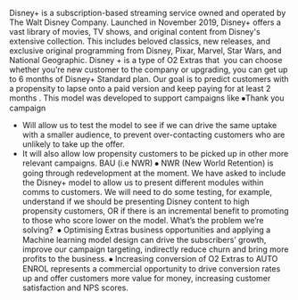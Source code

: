 Disney+ is a subscription-based streaming service owned and operated by The Walt Disney Company. Launched in November 2019, Disney+ offers a vast library of movies, TV shows, and original content from Disney's extensive collection. This includes beloved classics, new releases, and exclusive original programming from Disney, Pixar, Marvel, Star Wars, and National Geographic.
Disney + is a type of O2 Extras that  you can choose whether you’re new customer to the company or upgrading, you can get up to 6 months of Disney+ Standard plan.
Our goal is to predict customers with a propensity to lapse onto a paid version and keep paying for at least 2 months .
This model was developed to support campaigns like
⦁Thank you campaign
-	Will allow us to test the model to see if we can drive the same uptake with a smaller audience, to prevent over-contacting customers who are unlikely to take up the offer.
-	It will also allow low propensity customers to be picked up in other more relevant campaigns.
BAU (i.e NWR)
⦁	NWR (New World Retention) is going through redevelopment at the moment. We have asked to include the Disney+ model to allow us to present different modules within comms to customers. We will need to do some testing, for example, understand if we should be presenting Disney content to high propensity customers, OR if there is an incremental benefit to promoting to those who score lower on the model.
What’s the problem we’re solving? 
⦁	Optimising Extras business opportunities and applying a Machine learning model design can drive the subscribers’ growth, improve our campaign targeting, indirectly reduce churn and bring more profits to the business.
⦁	Increasing conversion of O2 Extras to AUTO ENROL represents a commercial opportunity to drive conversion rates up and offer customers more value for money, increasing customer satisfaction and NPS scores. 
